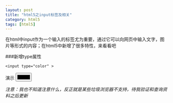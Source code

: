 ```yaml
---
layout: post
title: "html5之input标签及相关"
category: html5
tags: [html5]
---
```


在html中input作为一个输入的标签尤为重要，通过它可以向网页中输入文字，图片等形式的内容；在html5中新增了很多特性，来看看吧

<!-- more -->

###新增type属性

`<input type="color" >`

演示 <input type="color" onchange = "alert('选择的颜色是:')+this.value">

*注意：我也不知道注意什么，反正就是某些垃圾浏览器不支持，待我验证和查询资料之后更新*

